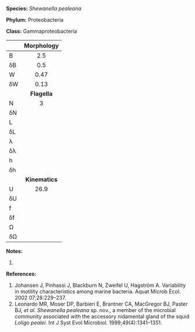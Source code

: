 **Species:** *Shewanella pealeana*

**Phylum:** Proteobacteria

**Class:** Gammaproteobacteria

|    | **Morphology** |
|:-- | :------------: |
| B  | 2.5 |
| δB | 0.5 |
| W  | 0.47 |
| δW | 0.13 |
|    | **Flagella** |
| N  | 3 |
| δN |  |
| L  |  |
| δL |  |
| λ  |  |
| δλ |  |
| h  |  |
| δh |  |
|    | **Kinematics** |
| U  | 26.9 |
| δU |  |
| f  |  |
| δf |  |
| Ω  |  |
| δΩ |  |

**Notes:**

1.

**References:**

1. Johansen J, Pinhassi J, Blackburn N, Zweifel U, Hagström A.  Variability in motility characteristics among marine bacteria.  Aquat Microb Ecol. 2002 07;28:229–237.
1. Leonardo MR, Moser DP, Barbieri E, Brantner CA, MacGregor BJ, Paster BJ, *et al*. *Shewanella pealeana* sp. nov., a member of the microbial community associated with the accessory nidamental gland of the squid *Loligo pealei*.  Int J Syst Evol Microbiol. 1999;49(4):1341–1351.
